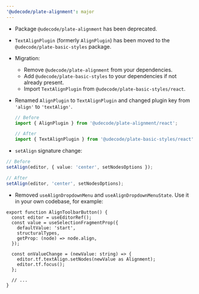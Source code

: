 ```yaml
---
'@udecode/plate-alignment': major
---
```


- Package `@udecode/plate-alignment` has been deprecated.
- `TextAlignPlugin` (formerly `AlignPlugin`) has been moved to the `@udecode/plate-basic-styles` package.
- Migration:

  - Remove `@udecode/plate-alignment` from your dependencies.
  - Add `@udecode/plate-basic-styles` to your dependencies if not already present.
  - Import `TextAlignPlugin` from `@udecode/plate-basic-styles/react`.

- Renamed `AlignPlugin` to `TextAlignPlugin` and changed plugin key from `'align'` to `'textAlign'`.

  ```ts
  // Before
  import { AlignPlugin } from '@udecode/plate-alignment/react';

  // After
  import { TextAlignPlugin } from '@udecode/plate-basic-styles/react';
  ```

- `setAlign` signature change:

```ts
// Before
setAlign(editor, { value: 'center', setNodesOptions });

// After
setAlign(editor, 'center', setNodesOptions);
```

- Removed `useAlignDropdownMenu` and `useAlignDropdownMenuState`. Use it in your own codebase, for example:

```tsx
export function AlignToolbarButton() {
  const editor = useEditorRef();
  const value = useSelectionFragmentProp({
    defaultValue: 'start',
    structuralTypes,
    getProp: (node) => node.align,
  });

  const onValueChange = (newValue: string) => {
    editor.tf.textAlign.setNodes(newValue as Alignment);
    editor.tf.focus();
  };

  // ...
}
```
